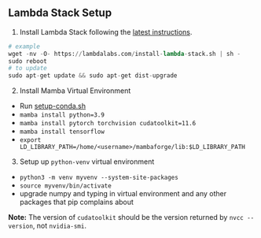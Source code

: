 ## Lambda Stack Setup

1. Install Lambda Stack following the [latest instructions](https://lambdalabs.com/lambda-stack-deep-learning-software).
```python
# example
wget -nv -O- https://lambdalabs.com/install-lambda-stack.sh | sh -
sudo reboot
# to update
sudo apt-get update && sudo apt-get dist-upgrade
```

2. Install Mamba Virtual Environment
  - Run [setup-conda.sh](https://github.com/amaiya/devsetup/blob/main/setup-conda.sh)
  - `mamba install python=3.9`
  - `mamba install pytorch torchvision cudatoolkit=11.6`
  - `mamba install tensorflow`
  - `export LD_LIBRARY_PATH=/home/<username>/mambaforge/lib:$LD_LIBRARY_PATH`

3. Setup up `python-venv` virtual environment
  - `python3 -m venv myvenv --system-site-packages`
  - `source myvenv/bin/activate`
  - upgrade numpy and typing in virtual environment and any other packages that pip complains about

**Note:** The version of `cudatoolkit` should be the version returned by `nvcc --version`, not `nvidia-smi`.

